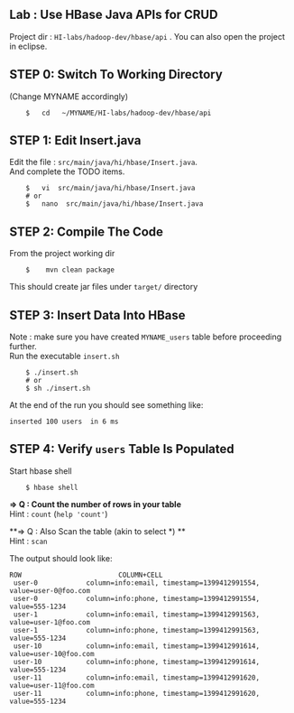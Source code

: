 Lab : Use HBase Java APIs for CRUD
----

Project dir : `HI-labs/hadoop-dev/hbase/api` .
You can also open the project in eclipse.

## STEP 0: Switch To Working Directory
(Change MYNAME accordingly)
```
    $   cd   ~/MYNAME/HI-labs/hadoop-dev/hbase/api
```


## STEP 1:  Edit Insert.java
Edit the file : `src/main/java/hi/hbase/Insert.java`.  
And complete the TODO items.
```
    $   vi  src/main/java/hi/hbase/Insert.java
    # or
    $   nano  src/main/java/hi/hbase/Insert.java
```


## STEP 2: Compile The Code
From the project working dir
```
    $    mvn clean package
```
This should create jar files under `target/` directory


## STEP 3: Insert Data Into HBase
Note : make sure you have created `MYNAME_users` table before proceeding further.  
Run the executable `insert.sh`
```
    $ ./insert.sh
    # or
    $ sh ./insert.sh
```

At the end of the run you should see something like:

    inserted 100 users  in 6 ms


## STEP 4: Verify `users` Table Is Populated
Start hbase shell
```
    $ hbase shell
```

**=> Q : Count the number of rows in your table**  
Hint : `count`  (`help 'count'`)

**=> Q : Also Scan the table (akin to select *) **  
Hint : `scan`

The output should look like:

```
ROW                        COLUMN+CELL
 user-0            column=info:email, timestamp=1399412991554, value=user-0@foo.com
 user-0            column=info:phone, timestamp=1399412991554, value=555-1234
 user-1            column=info:email, timestamp=1399412991563, value=user-1@foo.com
 user-1            column=info:phone, timestamp=1399412991563, value=555-1234
 user-10           column=info:email, timestamp=1399412991614, value=user-10@foo.com
 user-10           column=info:phone, timestamp=1399412991614, value=555-1234
 user-11           column=info:email, timestamp=1399412991620, value=user-11@foo.com
 user-11           column=info:phone, timestamp=1399412991620, value=555-1234

```

